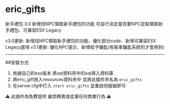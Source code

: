 # eric_gifts

新手禮包 3.0 新增找NPC領取新手禮包的功能 可自行決定是否要NPC定點領取新手禮包、可兼容ESX Legacy

v3.0更新: 新增找NPC領取新手禮包的功能、優化部分code、新增可兼容ESX Legacy選項 
v3.1更新: 優化NPC提示、新增給予鑰匙(有裝車鑰匙系統的才會用到)

***
##安裝方式
1. 依據自己的esx版本 將sql資料夾中的sql導入資料庫
2. 將eric_gift放入resources資料夾中 並將此插件命名為 `eric_gifts`
3. 在server.cfg中打入 `start eric_gifts` 並重啟伺服器即可

⚠ 此插件為免費提供 嚴禁轉賣或從事任何商業行為 ⚠
